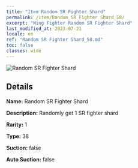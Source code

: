 ```yaml
---
title: "Item Random SR Fighter Shard"
permalink: /item/Random SR Fighter Shard_58/
excerpt: "Wing Fighter Random SR Fighter Shard"
last_modified_at: 2023-07-21
locale: en
ref: "Random SR Fighter Shard_58.md"
toc: false
classes: wide
---
```



 ![Random SR Fighter Shard](/images/item/Random_SR_Fighter_Shard_p.png)



## Details

 **Name:** Random SR Fighter Shard 

 **Description:** Randomly get 1 SR fighter shard

 **Rarity:** 1 

 **Type:** 38 

 **Suction:** false 

 **Auto Suction:** false 



